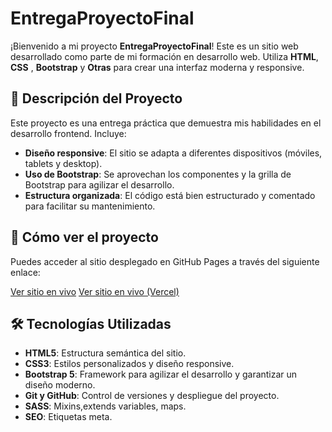 # EntregaProyectoFinal

¡Bienvenido a mi proyecto **EntregaProyectoFinal**! Este es un sitio web desarrollado como parte de mi formación en desarrollo web. Utiliza **HTML**, **CSS** , **Bootstrap** y **Otras** para crear una interfaz moderna y responsive.

## 📌 Descripción del Proyecto

Este proyecto es una entrega práctica que demuestra mis habilidades en el desarrollo frontend. Incluye:

- **Diseño responsive**: El sitio se adapta a diferentes dispositivos (móviles, tablets y desktop).
- **Uso de Bootstrap**: Se aprovechan los componentes y la grilla de Bootstrap para agilizar el desarrollo.
- **Estructura organizada**: El código está bien estructurado y comentado para facilitar su mantenimiento.

## 🚀 Cómo ver el proyecto

Puedes acceder al sitio desplegado en GitHub Pages a través del siguiente enlace:

[Ver sitio en vivo](https://agustinbrusco97.github.io/EntregaProyectoFinal/)
[Ver sitio en vivo (Vercel)](https://entrega-proyecto-final-chi.vercel.app/)

## 🛠️ Tecnologías Utilizadas

- **HTML5**: Estructura semántica del sitio.
- **CSS3**: Estilos personalizados y diseño responsive.
- **Bootstrap 5**: Framework para agilizar el desarrollo y garantizar un diseño moderno.
- **Git y GitHub**: Control de versiones y despliegue del proyecto.
- **SASS**: Mixins,extends variables, maps.
- **SEO**: Etiquetas meta.


